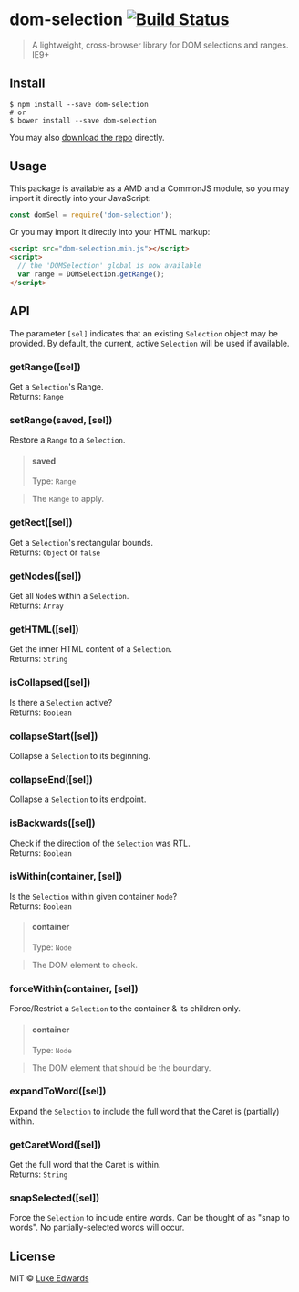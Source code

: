 # dom-selection [![Build Status](https://travis-ci.org/lukeed/dom-selection.svg?branch=master)](https://travis-ci.org/lukeed/dom-selection)

> A lightweight, cross-browser library for DOM selections and ranges. IE9+


## Install

```
$ npm install --save dom-selection
# or
$ bower install --save dom-selection
```

You may also [download the repo](https://github.com/lukeed/dom-selection/archive/master.zip) directly.


## Usage

This package is available as a AMD and a CommonJS module, so you may import it directly into your JavaScript:

```js
const domSel = require('dom-selection');
```

Or you may import it directly into your HTML markup:

```html
<script src="dom-selection.min.js"></script>
<script>
  // the 'DOMSelection' global is now available
  var range = DOMSelection.getRange();
</script>
```

## API

The parameter `[sel]` indicates that an existing `Selection` object may be provided. By default, the current, active `Selection` will be used if available.

### getRange([sel])

Get a `Selection`'s Range.<br>
Returns: `Range`


### setRange(saved, [sel])

Restore a `Range` to a `Selection`.

> #### saved
> Type: `Range`

> The `Range` to apply.


### getRect([sel])

Get a `Selection`'s rectangular bounds.<br>
Returns: `Object` or `false`


### getNodes([sel])

Get all `Node`s within a `Selection`.<br>
Returns: `Array`


### getHTML([sel])

Get the inner HTML content of a `Selection`.<br>
Returns: `String`


### isCollapsed([sel])

Is there a `Selection` active?<br>
Returns: `Boolean`


### collapseStart([sel])

Collapse a `Selection` to its beginning.


### collapseEnd([sel])

Collapse a `Selection` to its endpoint.


### isBackwards([sel])

Check if the direction of the `Selection` was RTL.<br>
Returns: `Boolean`


### isWithin(container, [sel])

Is the `Selection` within given container `Node`?<br>
Returns: `Boolean`

> #### container
> Type: `Node`

> The DOM element to check.


### forceWithin(container, [sel])

Force/Restrict a `Selection` to the container & its children only.

> #### container
> Type: `Node`

> The DOM element that should be the boundary.


### expandToWord([sel])

Expand the `Selection` to include the full word that the Caret is (partially) within.


### getCaretWord([sel])

Get the full word that the Caret is within.<br>
Returns: `String`


### snapSelected([sel])

Force the `Selection` to include entire words. Can be thought of as "snap to words". No partially-selected words will occur.


## License

MIT © [Luke Edwards](https://lukeed.com)
